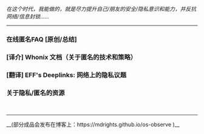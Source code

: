 *在这个时代，我能做的，就是尽力提升自己/朋友的安全/隐私意识和能力，并反抗网络/信息封锁……*

<hr>

### 在线匿名FAQ [原创/总结]

### [译介] Whonix 文档（关于匿名的技术和策略）

### [翻译] EFF's Deeplinks: 网络上的隐私议题

### 关于隐私/匿名的资源

<br />
<hr>
__(部分成品会发布在博客上：https://mdrights.github.io/os-observe )__
